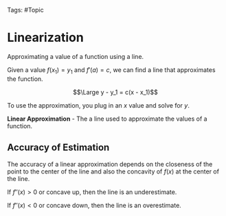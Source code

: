 Tags: #Topic 

# Linearization

 Approximating a value of a function using a line.
 
 Given a value $f(x_1)=y_1$ and $f'(a)=c$, we can find a line that approximates the function.
 
 $$\Large y - y_1 = c(x - x_1)$$
 
 To use the approximation, you plug in an $x$ value and solve for $y$.

**Linear Approximation** - The a line used to approximate the values of a function.

 ## Accuracy of Estimation
 
 The accuracy of a linear approximation depends on the closeness of the point to the center of the line and also the concavity of $f(x)$ at the center of the line.
 
 If $f''(x) > 0$ or concave up, then the line is an underestimate.
 
 If $f''(x) < 0$ or concave down, then the line is an overestimate.